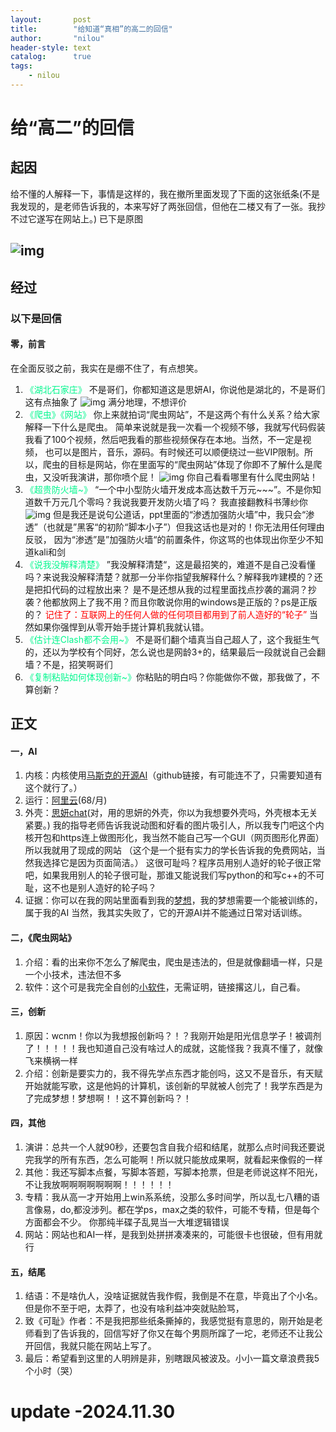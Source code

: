 ```yaml
---
layout:       post
title:        "给知道“真相”的高二的回信"
author:       "nilou"
header-style: text
catalog:      true
tags:
    - nilou
---
```

# 给“高二”的回信
## 起因
给不懂的人解释一下，事情是这样的，我在撤所里面发现了下面的这张纸条(不是我发现的，是老师告诉我的，本来写好了两张回信，但他在二楼又有了一张。我抄不过它遂写在网站上。)
已下是原图

![img](/img/in-post/post-a-fun-thing/letter-main.jpg)
---
## 经过
### 以下是回信
#### 零，前言
在全面反驳之前，我实在是绷不住了，有点想笑。
1. <span style="color: #02F78E;">《湖北石家庄》</span>
不是哥们，你都知道这是思妍AI，你说他是湖北的，不是哥们这有点抽象了
![img](/img/in-post/post-a-fun-thing/letter-1.jpg)
满分地理，不想评价
2. <span style="color: #02F78E;">《爬虫》《网站》</span>
你上来就拍词“爬虫网站”，不是这两个有什么关系？给大家解释一下什么是爬虫。
简单来说就是我一次看一个视频不够，我就写代码假装我看了100个视频，然后吧我看的那些视频保存在本地。当然，不一定是视频，
也可以是图片，音乐，源码。有时候还可以顺便绕过一些VIP限制。所以，爬虫的目标是网站，你在里面写的“爬虫网站”体现了你即不了解什么是爬虫，又没听我演讲，那你喷个屁！
![img](/img/in-post/post-a-fun-thing/speech-draft.jpg)
你自己看看哪里有什么爬虫网站！
3. <span style="color: #02F78E;">《超贵防火墙~》</span>
“一个中小型防火墙开发成本高达数千万元~~~”。不是你知道数千万元几个零吗？我说我要开发防火墙了吗？
我直接翻教科书薄纱你
![img](/img/in-post/post-a-fun-thing/book-firewall.jpg)
但是我还是说句公道话，ppt里面的“渗透加强防火墙”中，我只会“渗透”（也就是”黑客“的初阶“脚本小子”）但我这话也是对的！你无法用任何理由反驳，
因为“渗透”是”加强防火墙“的前置条件，你这骂的也体现出你至少不知道kali和剑
4. <span style="color: #02F78E;">《说我没解释清楚》</span>
”我没解释清楚“，这是最招笑的，难道不是自己没看懂吗？来说我没解释清楚？就那一分半你指望我解释什么？解释我咋建模的？还是把扣代码的过程放出来？
是不是还想从我的过程里面找点抄袭的漏洞？抄袭？他都放网上了我不用？而且你敢说你用的windows是正版的？ps是正版的？
<span style="color: red;">记住了：互联网上的任何人做的任何项目都用到了前人造好的“轮子”</span>
当然如果你强悍到从零开始手搓计算机我就认错。
5. <span style="color: #02F78E;">《估计连Clash都不会用~》</span>
不是哥们翻个墙真当自己超人了，这个我挺生气的，还以为学校有个同好，怎么说也是网龄3+的，结果最后一段就说自己会翻墙？不是，招笑啊哥们
6. <span style="color: #02F78E;">《复制粘贴如何体现创新~》</span>你粘贴的明白吗？你能做你不做，那我做了，不算创新？
## 正文
#### 一，AI
1. 内核：内核使用[马斯克的开源AI](https://github.com/xai-org/grok-1)（github链接，有可能连不了，只需要知道有这个就行了。）
2. 运行：[阿里云](https://www.aliyun.com/activity/1111/2024?utm_content=se_1019418816)(68/月)
3. 外壳：[思妍chat](https://chat.ttext.cn/c/74a90e5ad7093d87788f07346bcd5fbd)(对，用的思妍的外壳，你以为我想要外壳吗，外壳根本无关紧要。)
   我的指导老师告诉我说动图和好看的图片吸引人，所以我专门吧这个内核开包和https连上做图形化，我当然不能自己写一个GUI（网页图形化界面）所以我就用了现成的网站 
   （这个是一个挺有实力的学长告诉我的免费网站，当然我选择它是因为页面简洁。）
   这很可耻吗？程序员用别人造好的轮子很正常吧，如果我用别人的轮子很可耻，那谁又能说我们写python的和写c++的不可耻，这不也是别人造好的轮子吗？
4. 证据：你可以在我的网站里面看到我的[梦想](https://singerssmallship.github.io/2024/11/08/about-my-target/)，我的梦想需要一个能被训练的，属于我的AI
   当然，我其实失败了，它的开源AI并不能通过日常对话训练。
#### 二，《爬虫网站》
1. 介绍：看的出来你不怎么了解爬虫，爬虫是违法的，但是就像翻墙一样，只是一个小技术，违法但不多
2. 软件：这个可是我完全自创的[小软件](https://github.com/singerssmallship/Nilou_s_tools)，无需证明，链接撂这儿，自己看。
#### 三，创新
1. 原因：wcnm！你以为我想报创新吗？！？我刚开始是阳光信息学子！被调剂了！！！！！我也知道自己没有啥过人的成就，这能怪我？我真不懂了，就像飞来横祸一样
2. 介绍：创新是要实力的，我不得先学点东西才能创吗，这又不是音乐，有天赋开始就能写歌，这是他妈的计算机，该创新的早就被人创完了！我学东西是为了完成梦想！梦想啊！！这不算创新吗？！
#### 四，其他
1. 演讲：总共一个人就90秒，还要包含自我介绍和结尾，就那么点时间我还要说完我学的所有东西，怎么可能啊！所以就只能放成果啊，就看起来像假的一样
2. 其他：我还写脚本点餐，写脚本答题，写脚本抢票，但是老师说这样不阳光，不让我放啊啊啊啊啊啊啊！！！！！！
3. 专精：我从高一才开始用上win系系统，没那么多时间学，所以乱七八糟的语言像易，do,都没涉列。都在学ps，max之类的软件，可能不专精，但是每个方面都会不少。
你那纯半碟子乱晃当一大堆逻辑错误
4. 网站：网站也和AI一样，是我到处拼拼凑凑来的，可能很卡也很破，但有用就行
#### 五，结尾
1. 结语：不是啥仇人，没啥证据就告我作假，我倒是不在意，毕竟出了个小名。但是你不至于吧，太莽了，也没有啥利益冲突就贴脸骂，
2. 致《可耻》作者：不是我把那些纸条撕掉的，我感觉挺有意思的，刚开始是老师看到了告诉我的，回信写好了你又在每个男厕所蹿了一坨，老师还不让我公开回信，我就只能在网站上写了。
3. 最后：希望看到这里的人明辨是非，别瞎跟风被波及。小小一篇文章浪费我5个小时（哭）
  
# update -2024.11.30
